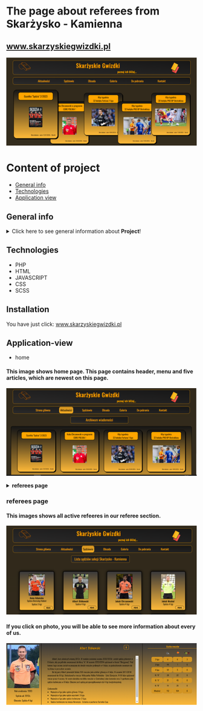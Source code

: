 # The page about referees from Skarżysko - Kamienna <br> 
## www.skarzyskiegwizdki.pl 
![a screenshot presenting the front page of the project website](./images/README/home.png)

# Content of project
* [General info](#general-info)
* [Technologies](#technologies)
* [Application view](#application-view)


## General info
<details>
<summary>Click here to see general information about <b>Project</b>!</summary>
This page is about the referees from Skarżysko - Kamienna.
</details>


## Technologies
<ul>
<li>PHP</li>
<li>HTML</li>
<li>JAVASCRIPT</li>
<li>CSS</li>
<li>SCSS</li>
</ul>

## Installation
You have just click: www.skarzyskiegwizdki.pl

## Application-view
* home
#### This image shows home page. This page contains header, menu and five articles, which are newest on this page.  
![a screenshot presenting the front page of the project website](./images/README/news.png)


<details>
<summary> <b>referees page </b> </summary>
#### This images shows all active refeeres in our referee section. 
![a screenshot presenting the front page of the project website](./images/README/refs.png)
#### If you click on photo, you will be able to see more information about every of us.
<img src="./images/README/refs.png">
</details>

### referees page
#### This images shows all active refeeres in our referee section. 
![a screenshot presenting the front page of the project website](./images/README/refs.png)
#### If you click on photo, you will be able to see more information about every of us.
![a screenshot presenting the front page of the project website](./images/README/refs-pop.png)
